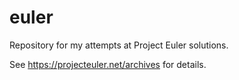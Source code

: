 # euler
Repository for my attempts at Project Euler solutions.

See https://projecteuler.net/archives for details.
